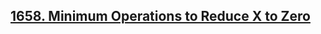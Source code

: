 ## [1658. Minimum Operations to Reduce X to Zero](https://leetcode.com/problems/minimum-operations-to-reduce-x-to-zero)
